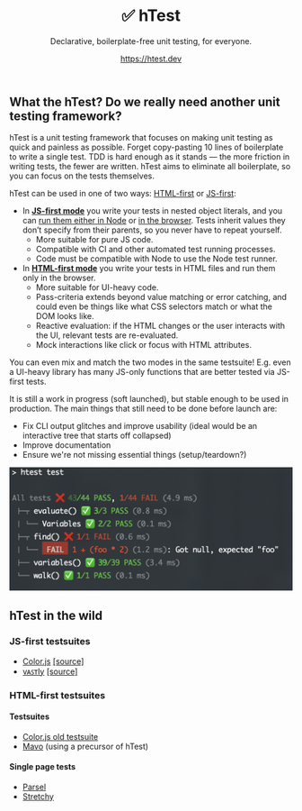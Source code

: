<header>

# ✅ **h**Test

Declarative, boilerplate-free unit testing, for everyone.

https://htest.dev

</header>

<main>

## What the hTest? Do we really need another unit testing framework?

hTest is a unit testing framework that focuses on making unit testing as quick and painless as possible.
Forget copy-pasting 10 lines of boilerplate to write a single test.
TDD is hard enough as it stands — the more friction in writing tests, the fewer are written.
hTest aims to eliminate all boilerplate, so you can focus on the tests themselves.

hTest can be used in one of two ways: [HTML-first](docs/define/html/) or [JS-first](docs/define/js/):
- In [**JS-first mode**](docs/define/js/) you write your tests in nested object literals, and you can [run them either in Node](docs/run/node) or [in the browser](docs/run/html).
Tests inherit values they don’t specify from their parents, so you never have to repeat yourself.
	* More suitable for pure JS code.
	* Compatible with CI and other automated test running processes.
	* Code must be compatible with Node to use the Node test runner.
- In [**HTML-first mode**](docs/define/html/) you write your tests in HTML files and run them only in the browser.
	* More suitable for UI-heavy code.
	* Pass-criteria extends beyond value matching or error catching, and could even be things like what CSS selectors match or what the DOM looks like.
	* Reactive evaluation: if the HTML changes or the user interacts with the UI, relevant tests are re-evaluated.
	* Mock interactions like click or focus with HTML attributes.

You can even mix and match the two modes in the same testsuite!
E.g. even a UI-heavy library has many JS-only functions that are better tested via JS-first tests.

It is still a work in progress (soft launched), but stable enough to be used in production.
The main things that still need to be done before launch are:
* Fix CLI output glitches and improve usability (ideal would be an interactive tree that starts off collapsed)
* Improve documentation
* Ensure we're not missing essential things (setup/teardown?)

![Sample terminal output](assets/images/terminal-output.png)

## hTest in the wild

### JS-first testsuites

* [Color.js](https://colorjs.io/test/) [\[source\]](https://github.com/color-js/color.js/tree/main/test)
* [vᴀꜱᴛly](https://vastly.mavo.io/test/) [\[source\]](https://github.com/mavoweb/vastly/tree/main/test)

### HTML-first testsuites

#### Testsuites

* [Color.js old testsuite](https://colorjs.io/tests/)
* [Mavo](https://test.mavo.io) (using a precursor of hTest)

#### Single page tests

* [Parsel](https://parsel.verou.me/test.html)
* [Stretchy](https://stretchy.verou.me/test.html)

</main>
